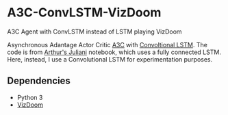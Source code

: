 # A3C-ConvLSTM-VizDoom
A3C Agent with ConvLSTM instead of LSTM playing VizDoom

Asynchronous Adantage Actor Critic [A3C](https://arxiv.org/abs/1602.01783) with [Convoltional LSTM](https://arxiv.org/abs/1506.04214). The code is from [Arthur's Juliani](https://github.com/awjuliani/DeepRL-Agents/blob/master/A3C-Doom.ipynb) notebook, which uses a fully connected LSTM. Here, instead, I use a Convolutional LSTM for experimentation purposes.

## Dependencies
- Python 3
- [VizDoom](http://vizdoom.cs.put.edu.pl/)
